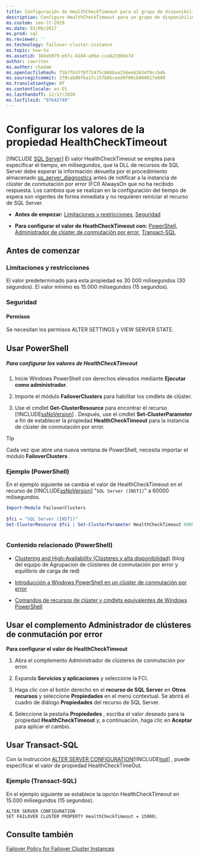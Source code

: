 ```yaml
---
title: Configuración de HealthCheckTimeout para el grupo de disponibilidad
description: Configure HealthCheckTimeout para un grupo de disponibilidad Always On, que especifica cuánto tiempo espera el archivo DLL de recursos de SQL Server antes de notificar la falta de respuesta.
ms.custom: seo-lt-2019
ms.date: 03/09/2017
ms.prod: sql
ms.reviewer: ''
ms.technology: failover-cluster-instance
ms.topic: how-to
ms.assetid: 3bbeb979-e6fc-4184-ad6e-cca62108de74
author: cawrites
ms.author: chadam
ms.openlocfilehash: f1b7fb37f0f72475c86bbaa256eeb3634f9ccb4b
ms.sourcegitcommit: 370cab80fba17c15fb0bceed9f80cb099017e000
ms.translationtype: HT
ms.contentlocale: es-ES
ms.lasthandoff: 12/17/2020
ms.locfileid: "97642740"
---
```

# <a name="configure-healthchecktimeout-property-settings"></a>Configurar los valores de la propiedad HealthCheckTimeout
[!INCLUDE [SQL Server](../../../includes/applies-to-version/sqlserver.md)]
  El valor HealthCheckTimeout se emplea para especificar el tiempo, en milisegundos, que la DLL de recursos de SQL Server debe esperar la información devuelta por el procedimiento almacenado [sp_server_diagnostics](../../../relational-databases/system-stored-procedures/sp-server-diagnostics-transact-sql.md) antes de notificar a la instancia de clúster de conmutación por error (FCI) AlwaysOn que no ha recibido respuesta. Los cambios que se realizan en la configuración del tiempo de espera son vigentes de forma inmediata y no requieren reiniciar el recurso de SQL Server.  
  
-   **Antes de empezar:**  [Limitaciones y restricciones](#Limits), [Seguridad](#Security)  
  
-   **Para configurar el valor de HeathCheckTimeout con:**  [PowerShell](#PowerShellProcedure), [Administrador de clúster de conmutación por error](#WSFC), [Transact-SQL](#TsqlProcedure)  
  
##  <a name="before-you-begin"></a><a name="BeforeYouBegin"></a> Antes de comenzar  
  
###  <a name="limitations-and-restrictions"></a><a name="Limits"></a> Limitaciones y restricciones  
 El valor predeterminado para esta propiedad es 30 000 milisegundos (30 segundos). El valor mínimo es 15.000 milisegundos (15 segundos).  
  
###  <a name="security"></a><a name="Security"></a> Seguridad  
  
####  <a name="permissions"></a><a name="Permissions"></a> Permisos  
 Se necesitan los permisos ALTER SETTINGS y VIEW SERVER STATE.  
  
##  <a name="using-powershell"></a><a name="PowerShellProcedure"></a> Usar PowerShell  
  
##### <a name="to-configure-healthchecktimeout-settings"></a>Para configurar los valores de HealthCheckTimeout  
  
1.  Inicie Windows PowerShell con derechos elevados mediante **Ejecutar como administrador**.  
  
2.  Importe el módulo **FailoverClusters** para habilitar los cmdlets de clúster.  
  
3.  Use el cmdlet **Get-ClusterResource** para encontrar el recurso [!INCLUDE[ssNoVersion](../../../includes/ssnoversion-md.md)] . Después, use el cmdlet **Set-ClusterParameter** a fin de establecer la propiedad **HealthCheckTimeout** para la instancia de clúster de conmutación por error.  
  
> [!TIP]  
>  Cada vez que abre una nueva ventana de PowerShell, necesita importar el módulo **FailoverClusters** .  
  
### <a name="example-powershell"></a>Ejemplo (PowerShell)  
 En el ejemplo siguiente se cambia el valor de HealthCheckTimeout en el recurso de [!INCLUDE[ssNoVersion](../../../includes/ssnoversion-md.md)] "`SQL Server (INST1)`" a 60000 milisegundos.  
  
```powershell  
Import-Module FailoverClusters  
  
$fci = "SQL Server (INST1)"  
Get-ClusterResource $fci | Set-ClusterParameter HealthCheckTimeout 60000  
  
```  
  
### <a name="related-content-powershell"></a>Contenido relacionado (PowerShell)  
  
-   [Clustering and High-Availability (Clústeres y alta disponibilidad)](https://techcommunity.microsoft.com/t5/failover-clustering/bg-p/FailoverClustering) (blog del equipo de Agrupacion de clústeres de conmutación por error y equilibrio de carga de red)  
  
-   [Introducción a Windows PowerShell en un clúster de conmutación por error](https://technet.microsoft.com/library/ee619762\(WS.10\).aspx)  
  
-   [Comandos de recursos de clúster y cmdlets equivalentes de Windows PowerShell](/previous-versions/windows/it-pro/windows-server-2008-R2-and-2008/ee619744(v=ws.10)#BKMK_resource)  
  
##  <a name="using-the-failover-cluster-manager-snap-in"></a><a name="WSFC"></a> Usar el complemento Administrador de clústeres de conmutación por error  
 **Para configurar el valor de HealthCheckTimeout**  
  
1.  Abra el complemento Administrador de clústeres de conmutación por error.  
  
2.  Expanda **Servicios y aplicaciones** y seleccione la FCI.  
  
3.  Haga clic con el botón derecho en el **recurso de SQL Server** en **Otros recursos** y seleccione **Propiedades** en el menú contextual. Se abrirá el cuadro de diálogo **Propiedades** del recurso de SQL Server.  
  
4.  Seleccione la pestaña **Propiedades** , escriba el valor deseado para la propiedad **HealthCheckTimeout** y, a continuación, haga clic en **Aceptar** para aplicar el cambio.  
  
##  <a name="using-transact-sql"></a><a name="TsqlProcedure"></a> Usar Transact-SQL  
 Con la instrucción [ALTER SERVER CONFIGURATION](../../../t-sql/statements/alter-server-configuration-transact-sql.md)[!INCLUDE[tsql](../../../includes/tsql-md.md)] , puede especificar el valor de propiedad HealthCheckTimeOut.  
  
###  <a name="example-transact-sql"></a><a name="TsqlExample"></a> Ejemplo (Transact-SQL)  
 En el ejemplo siguiente se establece la opción HealthCheckTimeout en 15.000 milisegundos (15 segundos).  
  
```  
ALTER SERVER CONFIGURATION   
SET FAILOVER CLUSTER PROPERTY HealthCheckTimeout = 15000;  
```  
  
## <a name="see-also"></a>Consulte también  
 [Failover Policy for Failover Cluster Instances](../../../sql-server/failover-clusters/windows/failover-policy-for-failover-cluster-instances.md)  
  
